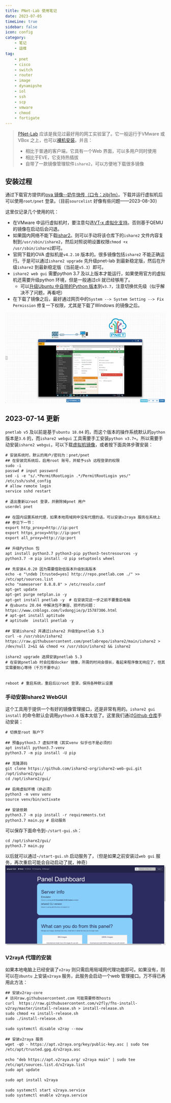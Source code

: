 ```yaml
---
title: PNet-Lab 使用笔记 
date: 2023-07-05
timeLine: true
sidebar: false  
icon: config
category:  
    - 笔记  
    - 运维      
tag:   
    - pnet  
    - cisco  
    - switch  
    - router  
    - image  
    - dynamipshe  
    - iol  
    - ssh  
    - scp  
    - vmware  
    - chmod  
    - fortigate
---  
```


> [PNet-Lab](https://www.pnetlab.com/) 应该是我见过最好用的网工实验室了。它一般运行于VMware 或VBox 之上，也可以[裸机安装](https://www.pnetlab.com/pages/documentation?slug=install-bare-metal)。并且：  
> - 相比于普通的客户端，它具有一个Web 界面，可以多用户同时使用  
> - 相比于EVE，它支持热插拔   
> - 自带了一款镜像管理软件`ishare2`，可以方便地下载很多镜像  

## 安装过程  
通过下载官方提供的[ova 镜像--奶牛快传（口令：zjbj1m）](https://cowtransfer.com/s/62442b23aef54d)。下载并运行虚拟机后可以使用`root/pnet` 登录。（目前`sourcelist` 好像有些问题——2023-08-30）  

这里仅记录几个使用的坑：  
- 在VMware 中运行虚拟机时，要注意勾选[VT-x 虚拟化支持](https://www.pnetlab.com/pages/documentation?slug=install-PNETlab)。否则基于QEMU 的镜像在启动后会闪退。  
- 如果国内网络不能下载[ishar2](https://github.com/pnetlabrepo/ishare2)。则可以手动将该仓库下的`ishare2` 文件内容复制到`/usr/sbin/ishare2`，然后对照说明设置权限`chmod +x /usr/sbin/ishare2`即可。  
- 官网下载的OVA 虚拟机是`v4.2.10` 版本的。很多镜像包括`ishare2` 不能正确运行。于是可以通过`ishare2 upgrade` 先升级pnet-lab 到最新稳定版，然后在升级`ishare2` 到最新稳定版（当前是`v5.3`）即可。  
- `ishare2 web gui` 需要python 3.7 及以上版本才能运行，如果使用官方的虚拟机还需要升级python 环境，但是一般通过cli 就已经够用了。  
  - 可以[升级Ubuntu 中自带的Python 版本](https://blog.csdn.net/mbdong/article/details/127662406)到`v3.7`，注意切换优先级（似乎解决不了问题，再看吧）  
- 在下载了镜像之后，最好通过网页中的`System --> System Setting --> Fix Permission` 修复一下权限，尤其是下载了Windows 的镜像之后。  

![](./img/demo.png)   

## 2023-07-14 更新   
`pnetlab v5` 及以前是基于`ubuntu 18.04` 的，而这个版本的操作系统默认的`python` 版本是`3.6` 的，而`ishare2 webgui` 工具需要手工安装`python v3.7+`。所以需要手动安装`ishare2 webgui`，可以下载[虚拟机镜像](https://transfer.sh/VGGNnroo67/Pnet-Lab-v5.3.11.ova)，或者按下面具体步骤安装：  

```shell  
# 安装系统时，默认的用户/密码为：pnet/pnet
## 在安装完系统后，启用root 账号，并赋予ssh 远程登录的权限
sudo -i 
passwd # input password  
sed -i -e "s/.*PermitRootLogin .*/PermitRootLogin yes/" /etc/ssh/sshd_config 
# allow remote login
service sshd restart    

# 退出重新以root 登录，并删除掉pnet 用户  
userdel pnet

## 在国内设置系统代理，如果本地局域网中没有代理的话，可以安装v2raya 服务在系统上  
## 参见下一节：  
export http_proxy=http://ip:port 
export https_proxy=http://ip:port 
export all_proxy=http://ip:port    

## 升级Python 包  
apt install python3.7 python3-pip python3-testresources -y
python3.7 -m pip install -U pip setuptools wheel    

## 先安装4.0.20 因为需要借助低版本升级到高版本
echo -e "\ndeb [trusted=yes] http://repo.pnetlab.com ./" >> /etc/apt/sources.list
echo "nameserver 8.8.8.8" > /etc/resolv.conf
apt-get update
apt-get purge netplan.io -y  
apt-get install pnetlab -y  # 在安装完这一步之前不要重启电脑
# 在ubuntu 20.04 中解决包不兼容、损坏的问题： https://www.cnblogs.com/lvdongjie/p/15787306.html
# apt-get install aptitude  
# aptitude  install pnetlab -y

## 安装ishare2 并通过ishare2 升级到pnetlab 5.3
curl -o /usr/sbin/ishare2 https://raw.githubusercontent.com/pnetlabrepo/ishare2/main/ishare2 > /dev/null 2>&1 && chmod +x /usr/sbin/ishare2 && ishare2  

ishare2 upgrade 选择安装pnetlab 5.3  
# 在安装pnetlab 时会拉取docker 镜像，所需的时间会很长，看起来程序像无响应了，但其实需要耐心等待（千万不要中止）  


reboot # 重启系统，重启后以root 登录，保持各种默认设置  
```  

### 手动安装Ishare2 WebGUI  
这个工具用于提供一个有好的镜像管理接口，还是非常有用的。`ishare2 gui install` 的命令默认会调用`python3.6` 版本太低了。这里我们通过[Github 仓库](https://github.com/ishare2-org/ishare2-web-gui)手动安装：  
```shell
# 切换至root 账户下

## 预备python3.7 虚拟环境（其实venv 似乎也不是必须的）
apt install python3.7-venv
python3.7 -m pip install -U pip 

## 克隆源码
git clone https://github.com/ishare2-org/ishare2-web-gui.git /opt/ishare2/gui/
cd /opt/ishare2/gui/  

## 启用虚拟环境（非必须）
python3 -m venv venv
source venv/bin/activate

## 安装依赖
python3.7 -m pip install -r requirements.txt
python3.7 main.py # 启动服务  
```  
可以保存下面命令到`~/start-gui.sh`：  
```shell  
cd /opt/ishare2/gui/  
python3.7 main.py 
```  
以后就可以通过`~/start-gui.sh` 启动服务了，（但是如果之前安装过`web gui` 服务，再次重启可能会自动启动了就，神奇）  
![](./img/ishare2_web_gui.png)

### V2rayA 代理的安装  
如果本地电脑上已经安装了`v2ray` 则只需启用局域网代理功能即可。如果没有，则可以在`Ubuntu` 上安装`v2raya` 服务，此服务会启动一个web 管理接口。万不得已再用此方法：    
```shell  
## 安装v2ray-core  
# 访问raw.githubusercontent.com 可能需要修改hosts  
curl  https://raw.githubusercontent.com/v2fly/fhs-install-v2ray/master/install-release.sh > install-release.sh
sudo chmod +x install-release.sh
sudo ./install-release.sh

sudo systemctl disable v2ray --now  

## 安装v2raya 服务
wget -qO - https://apt.v2raya.org/key/public-key.asc | sudo tee /etc/apt/trusted.gpg.d/v2raya.asc  

echo "deb https://apt.v2raya.org/ v2raya main" | sudo tee /etc/apt/sources.list.d/v2raya.list
sudo apt update

sudo apt install v2raya

sudo systemctl start v2raya.service
sudo systemctl enable v2raya.service
```